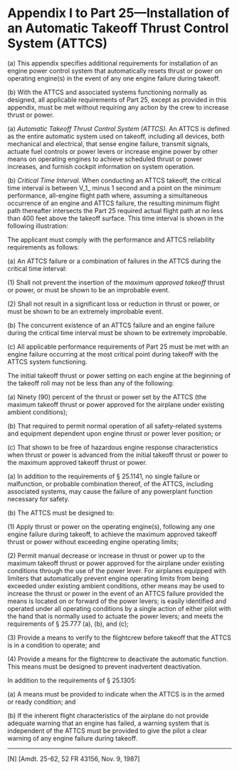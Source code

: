 # Appendix I to Part 25—Installation of an Automatic Takeoff Thrust Control System (ATTCS)


(a) This appendix specifies additional requirements for installation of an engine power control system that automatically resets thrust or power on operating engine(s) in the event of any one engine failure during takeoff. 


(b) With the ATTCS and associated systems functioning normally as designed, all applicable requirements of Part 25, except as provided in this appendix, must be met without requiring any action by the crew to increase thrust or power. 


(a) *Automatic Takeoff Thrust Control System (ATTCS).* An ATTCS is defined as the entire automatic system used on takeoff, including all devices, both mechanical and electrical, that sense engine failure, transmit signals, actuate fuel controls or power levers or increase engine power by other means on operating engines to achieve scheduled thrust or power increases, and furnish cockpit information on system operation. 


(b) *Critical Time Interval.* When conducting an ATTCS takeoff, the critical time interval is between V_1_ minus 1 second and a point on the minimum performance, all-engine flight path where, assuming a simultaneous occurrence of an engine and ATTCS failure, the resulting minimum flight path thereafter intersects the Part 25 required actual flight path at no less than 400 feet above the takeoff surface. This time interval is shown in the following illustration: 


The applicant must comply with the performance and ATTCS reliability requirements as follows: 


(a) An ATTCS failure or a combination of failures in the ATTCS during the critical time interval: 


(1) Shall not prevent the insertion of the *maximum approved takeoff* thrust or power, or must be shown to be an improbable event. 


(2) Shall not result in a significant loss or reduction in thrust or power, or must be shown to be an extremely improbable event. 


(b) The concurrent existence of an ATTCS failure and an engine failure during the critical time interval must be shown to be extremely improbable. 


(c) All applicable performance requirements of Part 25 must be met with an engine failure occurring at the most critical point during takeoff with the ATTCS system functioning. 


The initial takeoff thrust or power setting on each engine at the beginning of the takeoff roll may not be less than any of the following: 


(a) Ninety (90) percent of the thrust or power set by the ATTCS (the maximum takeoff thrust or power approved for the airplane under existing ambient conditions); 


(b) That required to permit normal operation of all safety-related systems and equipment dependent upon engine thrust or power lever position; or 


(c) That shown to be free of hazardous engine response characteristics when thrust or power is advanced from the initial takeoff thrust or power to the maximum approved takeoff thrust or power. 


(a) In addition to the requirements of § 25.1141, no single failure or malfunction, or probable combination thereof, of the ATTCS, including associated systems, may cause the failure of any powerplant function necessary for safety. 


(b) The ATTCS must be designed to: 


(1) Apply thrust or power on the operating engine(s), following any one engine failure during takeoff, to achieve the maximum approved takeoff thrust or power without exceeding engine operating limits; 


(2) Permit manual decrease or increase in thrust or power up to the maximum takeoff thrust or power approved for the airplane under existing conditions through the use of the power lever. For airplanes equipped with limiters that automatically prevent engine operating limits from being exceeded under existing ambient conditions, other means may be used to increase the thrust or power in the event of an ATTCS failure provided the means is located on or forward of the power levers; is easily identified and operated under all operating conditions by a single action of either pilot with the hand that is normally used to actuate the power levers; and meets the requirements of § 25.777 (a), (b), and (c); 


(3) Provide a means to verify to the flightcrew before takeoff that the ATTCS is in a condition to operate; and 


(4) Provide a means for the flightcrew to deactivate the automatic function. This means must be designed to prevent inadvertent deactivation. 


In addition to the requirements of § 25.1305: 


(a) A means must be provided to indicate when the ATTCS is in the armed or ready condition; and 


(b) If the inherent flight characteristics of the airplane do not provide adequate warning that an engine has failed, a warning system that is independent of the ATTCS must be provided to give the pilot a clear warning of any engine failure during takeoff. 



---

[N] [Amdt. 25-62, 52 FR 43156, Nov. 9, 1987]





